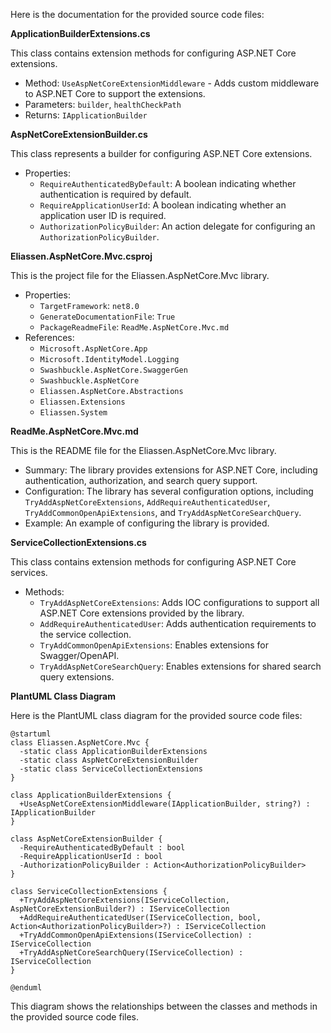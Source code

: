 Here is the documentation for the provided source code files:

**ApplicationBuilderExtensions.cs**

This class contains extension methods for configuring ASP.NET Core extensions.

* Method: `UseAspNetCoreExtensionMiddleware` - Adds custom middleware to ASP.NET Core to support the extensions.
* Parameters: `builder`, `healthCheckPath`
* Returns: `IApplicationBuilder`

**AspNetCoreExtensionBuilder.cs**

This class represents a builder for configuring ASP.NET Core extensions.

* Properties:
	+ `RequireAuthenticatedByDefault`: A boolean indicating whether authentication is required by default.
	+ `RequireApplicationUserId`: A boolean indicating whether an application user ID is required.
	+ `AuthorizationPolicyBuilder`: An action delegate for configuring an `AuthorizationPolicyBuilder`.

**Eliassen.AspNetCore.Mvc.csproj**

This is the project file for the Eliassen.AspNetCore.Mvc library.

* Properties:
	+ `TargetFramework`: `net8.0`
	+ `GenerateDocumentationFile`: `True`
	+ `PackageReadmeFile`: `ReadMe.AspNetCore.Mvc.md`
* References:
	+ `Microsoft.AspNetCore.App`
	+ `Microsoft.IdentityModel.Logging`
	+ `Swashbuckle.AspNetCore.SwaggerGen`
	+ `Swashbuckle.AspNetCore`
	+ `Eliassen.AspNetCore.Abstractions`
	+ `Eliassen.Extensions`
	+ `Eliassen.System`

**ReadMe.AspNetCore.Mvc.md**

This is the README file for the Eliassen.AspNetCore.Mvc library.

* Summary: The library provides extensions for ASP.NET Core, including authentication, authorization, and search query support.
* Configuration: The library has several configuration options, including `TryAddAspNetCoreExtensions`, `AddRequireAuthenticatedUser`, `TryAddCommonOpenApiExtensions`, and `TryAddAspNetCoreSearchQuery`.
* Example: An example of configuring the library is provided.

**ServiceCollectionExtensions.cs**

This class contains extension methods for configuring ASP.NET Core services.

* Methods:
	+ `TryAddAspNetCoreExtensions`: Adds IOC configurations to support all ASP.NET Core extensions provided by the library.
	+ `AddRequireAuthenticatedUser`: Adds authentication requirements to the service collection.
	+ `TryAddCommonOpenApiExtensions`: Enables extensions for Swagger/OpenAPI.
	+ `TryAddAspNetCoreSearchQuery`: Enables extensions for shared search query extensions.

**PlantUML Class Diagram**

Here is the PlantUML class diagram for the provided source code files:
```plantuml
@startuml
class Eliassen.AspNetCore.Mvc {
  -static class ApplicationBuilderExtensions
  -static class AspNetCoreExtensionBuilder
  -static class ServiceCollectionExtensions
}

class ApplicationBuilderExtensions {
  +UseAspNetCoreExtensionMiddleware(IApplicationBuilder, string?) : IApplicationBuilder
}

class AspNetCoreExtensionBuilder {
  -RequireAuthenticatedByDefault : bool
  -RequireApplicationUserId : bool
  -AuthorizationPolicyBuilder : Action<AuthorizationPolicyBuilder>
}

class ServiceCollectionExtensions {
  +TryAddAspNetCoreExtensions(IServiceCollection, AspNetCoreExtensionBuilder?) : IServiceCollection
  +AddRequireAuthenticatedUser(IServiceCollection, bool, Action<AuthorizationPolicyBuilder>?) : IServiceCollection
  +TryAddCommonOpenApiExtensions(IServiceCollection) : IServiceCollection
  +TryAddAspNetCoreSearchQuery(IServiceCollection) : IServiceCollection
}

@enduml
```
This diagram shows the relationships between the classes and methods in the provided source code files.